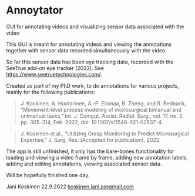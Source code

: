 # Annoytator
GUI for annotating videos and visualizing sensor data associated with the video

This GUI is meant for annotating videos and viewing the annotations together with sensor data recorded simultaneously with the video.


So far this sensor data has been eye tracking data, recorded with the SeeTrue add-on eye tracker (2022). See https://www.seetruetechnologies.com/.

Created as part of my PhD work, to do annotations for various projects, mainly for the following publications:

> J. Koskinen, A. Huotarinen, A.-P. Elomaa, B. Zheng, and R. Bednarik, “Movement-level process modeling of microsurgical bimanual and unimanual tasks,” Int. J. Comput. Assist. Radiol. Surg., vol. 17, no. 2, pp. 305–314, Feb. 2022, doi: 10.1007/s11548-021-02537-4.

> J. Koskinen et al., “Utilizing Grasp Monitoring to Predict Microsurgical Expertise,” J. Surg. Res. (Accepted for publication), 2022.

The app is still unfinished, it only has the bare-bones functionality for loading and viewing a video frame by frame, adding new annotation labels, adding and editing annotations, viewing associated sensor data.

Will be hopefully finished one day.

Jani Koskinen
22.9.2022
koskinen.jani.p@gmail.com
